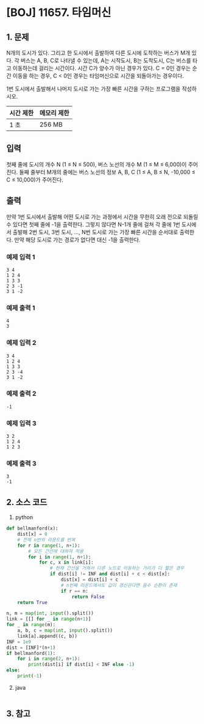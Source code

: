 # [BOJ] 11657. 타임머신

## 1. 문제

N개의 도시가 있다. 그리고 한 도시에서 출발하여 다른 도시에 도착하는 버스가 M개 있다. 각 버스는 A, B, C로 나타낼 수 있는데, A는 시작도시, B는 도착도시, C는 버스를 타고 이동하는데 걸리는 시간이다. 시간 C가 양수가 아닌 경우가 있다. C = 0인 경우는 순간 이동을 하는 경우, C < 0인 경우는 타임머신으로 시간을 되돌아가는 경우이다.

1번 도시에서 출발해서 나머지 도시로 가는 가장 빠른 시간을 구하는 프로그램을 작성하시오.


| 시간 제한 | 메모리 제한 |
|:------|:-------| 
| 1 초   | 256 MB |


## 입력

첫째 줄에 도시의 개수 N (1 ≤ N ≤ 500), 버스 노선의 개수 M (1 ≤ M ≤ 6,000)이 주어진다. 둘째 줄부터 M개의 줄에는 버스 노선의 정보 A, B, C (1 ≤ A, B ≤ N, -10,000 ≤ C ≤ 10,000)가 주어진다. 


## 출력

만약 1번 도시에서 출발해 어떤 도시로 가는 과정에서 시간을 무한히 오래 전으로 되돌릴 수 있다면 첫째 줄에 -1을 출력한다. 그렇지 않다면 N-1개 줄에 걸쳐 각 줄에 1번 도시에서 출발해 2번 도시, 3번 도시, ..., N번 도시로 가는 가장 빠른 시간을 순서대로 출력한다. 만약 해당 도시로 가는 경로가 없다면 대신 -1을 출력한다.


### 예제 입력 1

```
3 4
1 2 4
1 3 3
2 3 -1
3 1 -2
```

### 예제 출력 1

```
4
3
```


### 예제 입력 2

```
3 4
1 2 4
1 3 3
2 3 -4
3 1 -2
```

### 예제 출력 2

```
-1
```


### 예제 입력 3

```
3 2
1 2 4
1 2 3
```

### 예제 출력 3

```
3
-1
```

## 2. 소스 코드

1. python

```python
def bellmanford(x):
    dist[x] = 0
    # 전체 n번의 라운드를 반복
    for r in range(1, n+1):
        # 모든 간선에 대하여 적용
        for i in range(1, n+1):
            for c, x in link[i]:
                # 현재 간선을 거쳐서 다른 노드로 이동하는 거리가 더 짧은 경우
                if dist[i] != INF and dist[i] + c < dist[x]:
                    dist[x] = dist[i] + c
                    # n번째 라운드에서도 값이 갱신괸다면 음수 순환이 존재
                    if r == n:
                        return False
    return True

n, m = map(int, input().split())
link = [[] for _ in range(n+1)]
for _ in range(m):
    a, b, c = map(int, input().split())
    link[a].append((c, b))
INF = 1e9
dist = [INF]*(n+1)
if bellmanford(1):
    for i in range(2, n+1):
        print(dist[i] if dist[i] < INF else -1)
else:
    print(-1)
```

2. java

```java

```


## 3. 참고

```

```



